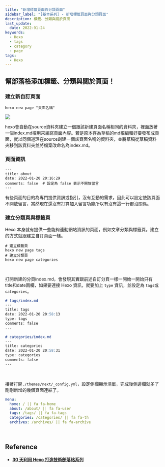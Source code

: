 ```yaml
---
title: "新增標籤頁面與分類頁面"
sidebar_label: "[基本系列] - 新增標籤頁面與分類頁面"
description: 標籤、分類與關於頁面
last_update:
  date: 2022-01-24
keywords:
  - Hexo
  - tags
  - category
  - page
tags:
  - Hexo
---
```


## **幫部落格添加標籤、分類與關於頁面！**

### **建立新自訂頁面**

```shell
hexo new page "頁面名稱"
```
<!-- more -->

![](https://res.cloudinary.com/djtoo8orh/image/upload/v1673801933/Hexo%20Blog/2022-01-24-hexo-from-scratch-5/new_page_dvi8zn.png)

hexo會自動在source資料夾建立一個跟該新建頁面名稱相同的資料夾，裡面放著一個index.md檔用來編寫頁面內容。若是原本存為草稿的md檔編輯好要發布成頁面，就以同個道理在source創建一個該頁面名稱的資料夾，並將草稿從草稿資料夾移到該資料夾並將檔案改命名為index.md。



### **頁面資訊**

```shell
---
title: about
date: 2022-01-20 20:16:29
comments: false  # 設定為 false 表示不開放留言
---
```

有些頁面的目的為專門提供資訊或指引，沒有互動的需求，因此可以設定使該頁面不開放留言，當然現在還沒有打算加入留言功能所以有沒有這一行都沒關係。



### **建立分類頁與標籤頁**

Hexo 本身就有提供一些能夠連動網站資訊的頁面，例如文章分類與標籤頁，建立的方式就跟建立自訂頁面一樣。

```shell
# 建立標籤頁
hexo new page tags
# 建立分類頁
hexo new page categories
```

<br/>

打開新建的分頁index.md，會發現其實跟前述自訂分頁一樣一開始一開始只有title和date兩欄，如果要連接 Hexo 資訊，就要加上 `type` 資訊，並設定為 `tags`或`categories`。

```markdown
# tags/index.md
---
title: tags
date: 2022-01-20 20:58:13
type: tags 
comments: false 
---

# categories/index.md
---
title: categories
date: 2022-01-20 20:58:31
type: categories 
comments: false 
---
```

<br/>

接著打開`./themes/next/_config.yml`，設定側欄顯示清單，完成後側邊欄就多了剛剛新增的幾個頁面連結了。

```yaml
menu:
  home: / || fa fa-home
  about: /about/ || fa fa-user
  tags: /tags/ || fa fa-tags
  categories: /categories/ || fa fa-th
  archives: /archives/ || fa fa-archive
```

<br/>

## **Reference**

- **[30 天利用 Hexo 打造技術部落格系列](https://ithelp.ithome.com.tw/users/20139218/ironman/3910)**